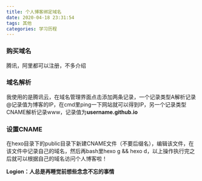 ```yaml
---
title: 个人博客绑定域名
date: 2020-04-18 23:31:54
tags: 其他
categories: 学习历程
---
```


### 购买域名

腾讯，阿里都可以注册，不多介绍

<!-- more -->

### 域名解析

我使用的是腾讯云，在域名管理界面点击添加两条记录，一个记录类型A解析记录@记录值为博客的IP，在cmd里ping一下网站就可以得到IP，另一个记录类型CNAME解析记录www，记录值为**username.github.io**

### 设置CNAME

在hexo目录下的public目录下新建CNAME文件（不要后缀名），编辑该文件，在该文件中记录自己的域名，然后再bash里hexo g && hexo d，以上操作执行完之后就可以根据自己的域名访问个人博客啦！

**Logion：人总是再睡觉前想些念念不忘的事情**